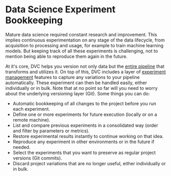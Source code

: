 # Data Science Experiment Bookkeeping

Mature data science required constant research and improvement. This implies
continuous experimentation on any stage of the data lifecycle, from acquisition
to processing and usage, for example to train machine learning models. But
keeping track of all these experiments is challenging, not to mention being able
to reproduce them again in the future.

At it's core, DVC helps you version not only data but the
[entire pipeline](/doc/user-guide/project-structure/pipelines-files) that
transforms and utilizes it. On top of this, DVC includes a layer of
[experiment management](/doc/user-guide/experiment-management) features to
capture any variations to your pipeline automatically. These
<abbr>experiment</abbr> can then be handled easily, either individually or in
bulk. Note that at no point so far will you need to worry about the underlying
versioning layer (Git). Some things you can do:

- Automatic bookkeeping of all changes to the project before you run each
  experiment.
- Define one or more experiments for future execution (locally or on a remote
  machine).
- List and compare previous experiments in a consolidated way (order and filter
  by <abbr>parameters</abbr> or <abbr>metrics</abbr>).
- Restore experimental results instantly to continue working on that idea.
- Reproduce any experiment in other environments or in the future if needed.
- Select the experiments that you want to preserve as regular project versions
  (Git commits).
- Discard project variations that are no longer useful, either individually or
  in bulk.
